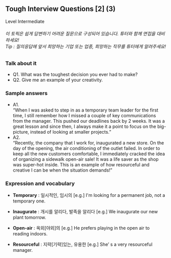 ## Tough Interview Questions [2] (3)
Level Intermediate
###### 이 토픽은 쉽게 답변하기 어려운 질문으로 구성되어 있습니다. 튜터와 함께 면접을 대비하세요!<br/>Tip : 질의응답에 앞서 희망하는 기업 또는 업종, 희망하는 직무를 튜터에게 알려주세요!

### Talk about it
- Q1. What was the toughest decision you ever had to make?- Q2. Give me an example of your creativity.
### Sample answers
- A1.  
“When I was asked to step in as a temporary team leader for the first time, I still remember how I missed a couple of key communications from the manager. This pushed our deadlines back by 2 weeks. It was a great lesson and since then, I always make it a point to focus on the big-picture, instead of looking at smaller projects.”
- A2.  
“Recently, the company that I work for, inaugurated a new store. On the day of the opening, the air conditioning of the outlet failed. In order to keep all the new customers comfortable, I immediately cracked the idea of organizing a sidewalk open-air sale! It was a life saver as the shop was super-hot inside. This is an example of how resourceful and creative I can be when the situation demands!”
### Expression and vocabulary
- **Temporary** : 일시적인, 임시의
[e.g.] I'm looking for a permanent job, not a temporary one.

- **Inaugurate** : 개시를 알리다, 발족을 알리다
[e.g.] We inaugurate our new plant tomorrow.

- **Open-air** : 옥외[야외]의
[e.g.] He prefers playing in the open air to reading indoors.

- **Resourceful** : 지략[기략]있는, 유용한
[e.g.] She’ s a very resourceful manager.



